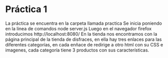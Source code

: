 # Práctica 1

La práctica se encuentra en la carpeta llamada practica
Se inicia poniendo en la linea de comandos node server.js
Luego en el navegador firefox introducimos http://localhost:8080/
En la tienda nos encontramos con la página principal de la tienda de disfraces, en ella hay tres enlaces para las diferentes categorías,
en cada enñace de redirige a otro html con su CSS e imagenes, cada categoría tiene 3 productos con sus características.
